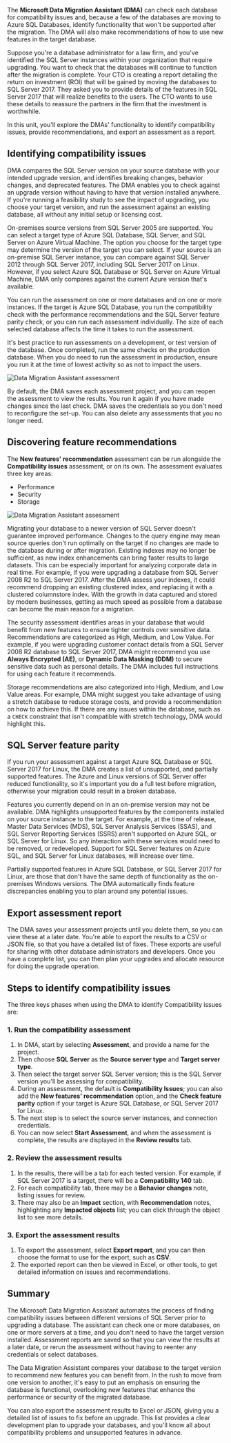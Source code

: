 The **Microsoft Data Migration Assistant (DMA)** can check each database for compatibility issues and, because a few of the databases are moving to Azure SQL Databases, identify functionality that won't be supported after the migration. The DMA will also make recommendations of how to use new features in the target database.

Suppose you're a database administrator for a law firm, and you've identified the SQL Server instances within your organization that require upgrading. You want to check that the databases will continue to function after the migration is complete. Your CTO is creating a report detailing the return on investment (ROI) that will be gained by moving the databases to SQL Server 2017. They asked you to provide details of the features in SQL Server 2017 that will realize benefits to the users. The CTO wants to use these details to reassure the partners in the firm that the investment is worthwhile.

In this unit, you'll explore the DMAs' functionality to identify compatibility issues, provide recommendations, and export an assessment as a report.

## Identifying compatibility issues

DMA compares the SQL Server version on your source database with your intended upgrade version, and identifies breaking changes, behavior changes, and deprecated features. The DMA enables you to check against an upgrade version without having to have that version installed anywhere. If you're running a feasibility study to see the impact of upgrading, you choose your target version, and run the assessment against an existing database, all without any initial setup or licensing cost.

On-premises source versions from SQL Server 2005 are supported. You can select a target type of Azure SQL Database, SQL Server, and SQL Server on Azure Virtual Machine. The option you choose for the target type may determine the version of the target you can select. If your source is an on-premise SQL Server instance, you can compare against SQL Server 2012 through SQL Server 2017, including SQL Server 2017 on Linux. However, if you select Azure SQL Database or SQL Server on Azure Virtual Machine, DMA only compares against the current Azure version that's available.

You can run the assessment on one or more databases and on one or more instances. If the target is Azure SQL Database, you run the compatibility check with the performance recommendations and the SQL Server feature parity check, or you can run each assessment individually. The size of each selected database affects the time it takes to run the assessment.

It's best practice to run assessments on a development, or test version of the database. Once completed, run the same checks on the production database. When you do need to run the assessment in production, ensure you run it at the time of lowest activity so as not to impact the users.

![Data Migration Assistant assessment](../media/5-dma-assess.png "Data Migration Assistant assessment")

By default, the DMA saves each assessment project, and you can reopen the assessment to view the results. You run it again if you have made changes since the last check. DMA saves the credentials so you don't need to reconfigure the set-up. You can also delete any assessments that you no longer need.

## Discovering feature recommendations

The **New features' recommendation** assessment can be run alongside the **Compatibility issues** assessment, or on its own. The assessment evaluates three key areas:

- Performance
- Security
- Storage

![Data Migration Assistant assessment](../media/5-dma-report-options.png "Data Migration Assistant assessment")

Migrating your database to a newer version of SQL Server doesn't guarantee improved performance. Changes to the query engine may mean source queries don't run optimally on the target if no changes are made to the database during or after migration. Existing indexes may no longer be sufficient, as new index enhancements can bring faster results to large datasets. This can be especially important for analyzing corporate data in real time. For example, if you were upgrading a database from SQL Server 2008 R2 to SQL Server 2017. After the DMA assess your indexes, it could recommend dropping an existing clustered index, and replacing it with a clustered columnstore index. With the growth in data captured and stored by modern businesses, getting as much speed as possible from a database can become the main reason for a migration.

The security assessment identifies areas in your database that would benefit from new features to ensure tighter controls over sensitive data. Recommendations are categorized as High, Medium, and Low Value. For example, if you were upgrading customer contact details from a SQL Server 2008 R2 database to SQL Server 2017, DMA might recommend you use **Always Encrypted (AE)**, or **Dynamic Data Masking (DDM)** to secure sensitive data such as personal details. The DMA includes full instructions for using each feature it recommends.

Storage recommendations are also categorized into High, Medium, and Low Value areas. For example, DMA might suggest you take advantage of using a stretch database to reduce storage costs, and provide a recommendation on how to achieve this. If there are any issues within the database, such as a `CHECK` constraint that isn't compatible with stretch technology, DMA would highlight this.

## SQL Server feature parity

If you run your assessment against a target Azure SQL Database or SQL Server 2017 for Linux, the DMA creates a list of unsupported, and partially supported features. The Azure and Linux versions of SQL Server offer reduced functionality, so it's important you do a full test before migration, otherwise your migration could result in a broken database.

Features you currently depend on in an on-premise version may not be available. DMA highlights unsupported features by the components installed on your source instance to the target. For example, at the time of release, Master Data Services (MDS), SQL Server Analysis Services (SSAS), and SQL Server Reporting Services (SSRS) aren't supported on Azure SQL, or SQL Server for Linux. So any interaction with these services would need to be removed, or redeveloped. Support for SQL Server features on Azure SQL, and SQL Server for Linux databases, will increase over time.

Partially supported features in Azure SQL Database, or SQL Server 2017 for Linux, are those that don't have the same depth of functionality as the on-premises Windows versions. The DMA automatically finds feature discrepancies enabling you to plan around any potential issues.

## Export assessment report

The DMA saves your assessment projects until you delete them, so you can view these at a later date. You're able to export the results to a CSV or JSON file, so that you have a detailed list of fixes. These exports are useful for sharing with other database administrators and developers. Once you have a complete list, you can then plan your upgrades and allocate resource for doing the upgrade operation.

## Steps to identify compatibility issues

The three keys phases when using the DMA to identify Compatibility issues are:

### 1. Run the compatibility assessment

1. In DMA, start by selecting **Assessment**, and provide a name for the project.
1. Then choose **SQL Server** as the **Source server type** and **Target server type**.
1. Then select the target server SQL Server version; this is the SQL Server version you'll be assessing for compatibility.
1. During an assessment, the default is **Compatibility Issues**; you can also add the **New features' recommendation** option, and the **Check feature parity** option if your target is Azure SQL Database, or SQL Server 2017 for Linux.
1. The next step is to select the source server instances, and connection credentials.
1. You can now select **Start Assessment**, and when the assessment is complete, the results are displayed in the **Review results** tab.

### 2. Review the assessment results

1. In the results, there will be a tab for each tested version. For example, if SQL Server 2017 is a target, there will be a  **Compatibility 140** tab.
1. For each compatibility tab, there may be a **Behavior changes** note, listing issues for review.
1. There may also be an **Impact** section, with **Recommendation** notes, highlighting any **Impacted objects** list; you can click through the object list to see more details.

### 3. Export the assessment results

1. To export the assessment, select **Export report**, and you can then choose the format to use for the export, such as **CSV**.
1. The exported report can then be viewed in Excel, or other tools, to get detailed information on issues and recommendations.

## Summary

The Microsoft Data Migration Assistant automates the process of finding compatibility issues between different versions of SQL Server prior to upgrading a database. The assistant can check one or more databases, on one or more servers at a time, and you don't need to have the target version installed. Assessment reports are saved so that you can view the results at a later date, or rerun the assessment without having to reenter any credentials or select databases.

The Data Migration Assistant compares your database to the target version to recommend new features you can benefit from. In the rush to move from one version to another, it's easy to put an emphasis on ensuring the database is functional, overlooking new features that enhance the performance or security of the migrated database.

You can also export the assessment results to Excel or JSON, giving you a detailed list of issues to fix before an upgrade. This list provides a clear development plan to upgrade your databases, and you'll know all about compatibility problems and unsupported features in advance.